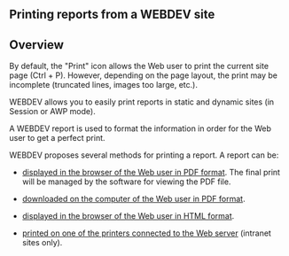
## Printing reports from a WEBDEV site
			



<a name="NOTE1"></a>
<a name="NOTE1_1"></a>


## Overview
<a name="overview_ELTTEXTE000077"></a>
By default, the "Print" icon allows the Web user to print the current site page (Ctrl + P). However, depending on the page layout, the print may be incomplete (truncated lines, images too large, etc.).

WEBDEV allows you to easily print reports in static and dynamic sites (in Session or AWP mode).

A WEBDEV report is used to format the information in order for the Web user to get a perfect print.

WEBDEV proposes several methods for printing a report. A report can be:

- [displayed in the browser of the Web user in PDF format](../WDChamp/1011015.md). The final print will be managed by the software for viewing the PDF file.

- [downloaded on the computer of the Web user in PDF format](../WDChamp/1011005.md).

- [displayed in the browser of the Web user in HTML format](../WDChamp/1011051.md).

- [printed on one of the printers connected to the Web server](../WDChamp/1011002.md) (intranet sites only).





